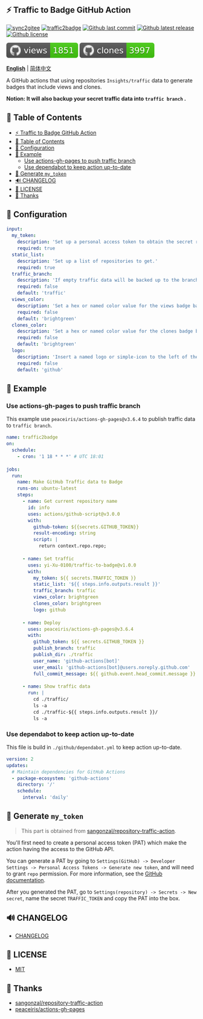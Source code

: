 ## ⚡️ Traffic to Badge GitHub Action

[![sync2gitee](https://github.com/yi-Xu-0100/traffic-to-badge/workflows/sync2gitee/badge.svg)](https://github.com/yi-Xu-0100/traffic-to-badge/actions?query=workflow%3Async2gitee)
[![traffic2badge](https://github.com/yi-Xu-0100/traffic-to-badge/workflows/traffic2badge/badge.svg)](https://github.com/yi-Xu-0100/traffic-to-badge/actions?query=workflow%3Atraffic2badge)
[![Github last commit](https://img.shields.io/github/last-commit/yi-Xu-0100/traffic-to-badge)](https://github.com/yi-Xu-0100/traffic-to-badge)
[![Github latest release](https://img.shields.io/github/v/release/yi-Xu-0100/traffic-to-badge)](https://github.com/yi-Xu-0100/traffic-to-badge/releases)
[![Github license](https://img.shields.io/github/license/yi-Xu-0100/traffic-to-badge)](./LICENSE)

[![GitHub views](https://raw.githubusercontent.com/yi-Xu-0100/traffic-to-badge/traffic/traffic-traffic-to-badge/views.svg)](https://github.com/yi-Xu-0100/traffic-to-badge/tree/traffic/traffic-traffic-to-badge)
[![GitHub clones](https://raw.githubusercontent.com/yi-Xu-0100/traffic-to-badge/traffic/traffic-traffic-to-badge/clones.svg)](https://github.com/yi-Xu-0100/traffic-to-badge/tree/traffic/traffic-traffic-to-badge)

[**English**](.README.md) | [简体中文](./README_CN.md)

A GitHub actions that using repositories `Insights/traffic` data to generate badges that include views and clones.

**Notion: It will also backup your secret traffic data into `traffic branch` .**

## 🎨 Table of Contents

- [⚡️ Traffic to Badge GitHub Action](#️-traffic-to-badge-github-action)
- [🎨 Table of Contents](#-table-of-contents)
- [🚀 Configuration](#-configuration)
- [📝 Example](#-example)
  - [Use actions-gh-pages to push traffic branch](#use-actions-gh-pages-to-push-traffic-branch)
  - [Use dependabot to keep action up-to-date](#use-dependabot-to-keep-action-up-to-date)
- [🙈 Generate `my_token`](#-generate-my_token)
- [🔊 CHANGELOG](#-changelog)
- [📄 LICENSE](#-license)
- [🎉 Thanks](#-thanks)

## 🚀 Configuration

```yaml
input:
  my_token:
    description: 'Set up a personal access token to obtain the secret repository traffic data.'
    required: true
  static_list:
    description: 'Set up a list of repositories to get.'
    required: true
  traffic_branch:
    description: 'If empty traffic data will be backed up to the branch named traffic.'
    required: false
    default: 'traffic'
  views_color:
    description: 'Set a hex or named color value for the views badge background.'
    required: false
    default: 'brightgreen'
  clones_color:
    description: 'Set a hex or named color value for the clones badge background.'
    required: false
    default: 'brightgreen'
  logo:
    description: 'Insert a named logo or simple-icon to the left of the label.'
    required: false
    default: 'github'
```

## 📝 Example

### Use actions-gh-pages to push traffic branch

This example use `peaceiris/actions-gh-pages@v3.6.4` to publish traffic data to `traffic branch`.

```yaml
name: traffic2badge
on:
  schedule:
    - cron: '1 18 * * *' # UTC 18:01

jobs:
  run:
    name: Make GitHub Traffic data to Badge
    runs-on: ubuntu-latest
    steps:
      - name: Get current repository name
        id: info
        uses: actions/github-script@v3.0.0
        with:
          github-token: ${{secrets.GITHUB_TOKEN}}
          result-encoding: string
          script: |
            return context.repo.repo;

      - name: Set traffic
        uses: yi-Xu-0100/traffic-to-badge@v1.0.0
        with:
          my_token: ${{ secrets.TRAFFIC_TOKEN }}
          static_list: '${{ steps.info.outputs.result }}'
          traffic_branch: traffic
          views_color: brightgreen
          clones_color: brightgreen
          logo: github

      - name: Deploy
        uses: peaceiris/actions-gh-pages@v3.6.4
        with:
          github_token: ${{ secrets.GITHUB_TOKEN }}
          publish_branch: traffic
          publish_dir: ./traffic
          user_name: 'github-actions[bot]'
          user_email: 'github-actions[bot]@users.noreply.github.com'
          full_commit_message: ${{ github.event.head_commit.message }}

      - name: Show traffic data
        run: |
          cd ./traffic/
          ls -a
          cd ./traffic-${{ steps.info.outputs.result }}/
          ls -a
```

### Use dependabot to keep action up-to-date

This file is build in `./github/dependabot.yml` to keep action up-to-date.

```yaml
version: 2
updates:
  # Maintain dependencies for GitHub Actions
  - package-ecosystem: 'github-actions'
    directory: '/'
    schedule:
      interval: 'daily'
```

## 🙈 Generate `my_token`

> This part is obtained from [sangonzal/repository-traffic-action](https://github.com/sangonzal/repository-traffic-action).

You'll first need to create a personal access token (PAT) which make the action having the access to the GitHub API.

You can generate a PAT by going to `Settings(GitHub) -> Developer Settings -> Personal Access Tokens -> Generate new token`, and will need to grant `repo` permission. For more information, see the [GitHub documentation](https://docs.github.com/en/github/authenticating-to-github/creating-a-personal-access-token).

After you generated the PAT, go to `Settings(repository) -> Secrets -> New secret`, name the secret `TRAFFIC_TOKEN` and copy the PAT into the box.

## 🔊 CHANGELOG

- [CHANGELOG](./CHANGELOG.md)

## 📄 LICENSE

- [MIT](./LICENSE)

## 🎉 Thanks

- [sangonzal/repository-traffic-action](https://github.com/sangonzal/repository-traffic-action)
- [peaceiris/actions-gh-pages](https://github.com/peaceiris/actions-gh-pages)
